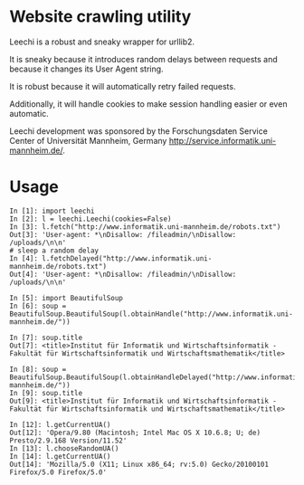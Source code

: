 Website crawling utility
======

Leechi is a robust and sneaky wrapper for urllib2.

It is sneaky because it introduces
random delays between requests
and because it changes its User Agent string.

It is robust because it will automatically retry failed requests.

Additionally, it will handle cookies to make session handling
easier or even automatic.

Leechi development was sponsored by the Forschungsdaten Service Center
of Universität Mannheim, Germany <http://service.informatik.uni-mannheim.de/>.


Usage
======


    In [1]: import leechi
    In [2]: l = leechi.Leechi(cookies=False)
    In [3]: l.fetch("http://www.informatik.uni-mannheim.de/robots.txt")
    Out[3]: 'User-agent: *\nDisallow: /fileadmin/\nDisallow: /uploads/\n\n'
    # sleep a random delay
    In [4]: l.fetchDelayed("http://www.informatik.uni-mannheim.de/robots.txt")
    Out[4]: 'User-agent: *\nDisallow: /fileadmin/\nDisallow: /uploads/\n\n'

    In [5]: import BeautifulSoup
    In [6]: soup = BeautifulSoup.BeautifulSoup(l.obtainHandle("http://www.informatik.uni-mannheim.de/"))

    In [7]: soup.title
    Out[7]: <title>Institut für Informatik und Wirtschaftsinformatik - Fakultät für Wirtschaftsinformatik und Wirtschaftsmathematik</title>

    In [8]: soup = BeautifulSoup.BeautifulSoup(l.obtainHandleDelayed("http://www.informatik.uni-mannheim.de/"))
    In [9]: soup.title
    Out[9]: <title>Institut für Informatik und Wirtschaftsinformatik - Fakultät für Wirtschaftsinformatik und Wirtschaftsmathematik</title>

    In [12]: l.getCurrentUA()
    Out[12]: 'Opera/9.80 (Macintosh; Intel Mac OS X 10.6.8; U; de) Presto/2.9.168 Version/11.52'
    In [13]: l.chooseRandomUA()
    In [14]: l.getCurrentUA()
    Out[14]: 'Mozilla/5.0 (X11; Linux x86_64; rv:5.0) Gecko/20100101 Firefox/5.0 Firefox/5.0'


